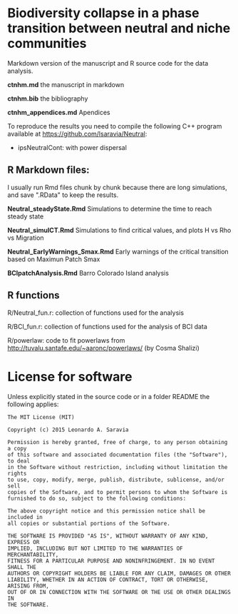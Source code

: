# Biodiversity collapse in a phase transition between neutral and niche communities

Markdown version of the manuscript and R source code for the data analysis. 

**ctnhm.md** the manuscript in markdown 

**ctnhm.bib** the bibliography

**ctnhm_appendices.md** Apendices


To reproduce the results you need to compile the following C++ program available at <https://github.com/lsaravia/Neutral>:

+ ipsNeutralCont: with power dispersal


## R Markdown files:

I usually run Rmd files chunk by chunk because there are long simulations, and save ".RData" to keep the results.
  
**Neutral_steadyState.Rmd** Simulations to determine the time to reach steady state

**Neutral_simulCT.Rmd** Simulations to find critical values, and plots H vs Rho vs Migration

**Neutral_EarlyWarnings_Smax.Rmd** Early warnings of the critical transition based on Maximun Patch Smax

**BCIpatchAnalysis.Rmd** Barro Colorado Island analysis 

## R functions

R/Neutral_fun.r: collection of functions used for the analysis

R/BCI_fun.r: collection of functions used for the analysis of BCI data

R/powerlaw: code to fit powerlaws from <http://tuvalu.santafe.edu/~aaronc/powerlaws/> (by Cosma Shalizi)


# License for software

Unless explicitly stated in the source code or in a folder README the following applies:

    The MIT License (MIT)

    Copyright (c) 2015 Leonardo A. Saravia

    Permission is hereby granted, free of charge, to any person obtaining a copy
    of this software and associated documentation files (the "Software"), to deal
    in the Software without restriction, including without limitation the rights
    to use, copy, modify, merge, publish, distribute, sublicense, and/or sell
    copies of the Software, and to permit persons to whom the Software is
    furnished to do so, subject to the following conditions:

    The above copyright notice and this permission notice shall be included in
    all copies or substantial portions of the Software.

    THE SOFTWARE IS PROVIDED "AS IS", WITHOUT WARRANTY OF ANY KIND, EXPRESS OR
    IMPLIED, INCLUDING BUT NOT LIMITED TO THE WARRANTIES OF MERCHANTABILITY,
    FITNESS FOR A PARTICULAR PURPOSE AND NONINFRINGEMENT. IN NO EVENT SHALL THE
    AUTHORS OR COPYRIGHT HOLDERS BE LIABLE FOR ANY CLAIM, DAMAGES OR OTHER
    LIABILITY, WHETHER IN AN ACTION OF CONTRACT, TORT OR OTHERWISE, ARISING FROM,
    OUT OF OR IN CONNECTION WITH THE SOFTWARE OR THE USE OR OTHER DEALINGS IN
    THE SOFTWARE.



